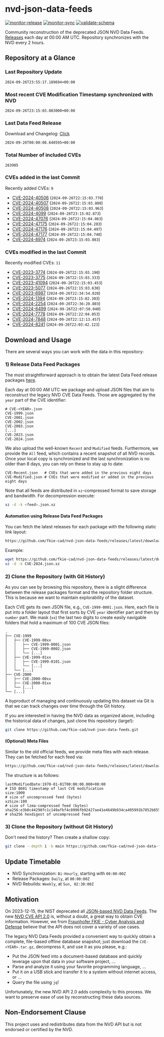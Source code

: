 # nvd-json-data-feeds

[![monitor-release](https://github.com/fkie-cad/nvd-json-data-feeds/actions/workflows/monitor_release.yml/badge.svg)](https://github.com/fkie-cad/nvd-json-data-feeds/actions/workflows/monitor_release.yml)
[![monitor-sync](https://github.com/fkie-cad/nvd-json-data-feeds/actions/workflows/monitor_sync.yml/badge.svg)](https://github.com/fkie-cad/nvd-json-data-feeds/actions/workflows/monitor_sync.yml)
[![validate-schema](https://github.com/fkie-cad/nvd-json-data-feeds/actions/workflows/validate_schema.yml/badge.svg)](https://github.com/fkie-cad/nvd-json-data-feeds/actions/workflows/validate_schema.yml)

Community reconstruction of the deprecated JSON NVD Data Feeds.
[Releases](https://github.com/fkie-cad/nvd-json-data-feeds/releases/latest) each day at 00:00 AM UTC.
Repository synchronizes with the NVD every 2 hours.

## Repository at a Glance

### Last Repository Update

```plain
2024-09-26T23:55:17.189694+00:00
```

### Most recent CVE Modification Timestamp synchronized with NVD

```plain
2024-09-26T23:15:03.083000+00:00
```

### Last Data Feed Release

Download and Changelog: [Click](https://github.com/fkie-cad/nvd-json-data-feeds/releases/latest)

```plain
2024-09-26T00:00:08.640595+00:00
```

### Total Number of included CVEs

```plain
263905
```

### CVEs added in the last Commit

Recently added CVEs: `9`

- [CVE-2024-40506](CVE-2024/CVE-2024-405xx/CVE-2024-40506.json) (`2024-09-26T22:15:03.770`)
- [CVE-2024-40507](CVE-2024/CVE-2024-405xx/CVE-2024-40507.json) (`2024-09-26T22:15:03.880`)
- [CVE-2024-40508](CVE-2024/CVE-2024-405xx/CVE-2024-40508.json) (`2024-09-26T22:15:03.963`)
- [CVE-2024-4099](CVE-2024/CVE-2024-40xx/CVE-2024-4099.json) (`2024-09-26T23:15:02.873`)
- [CVE-2024-47076](CVE-2024/CVE-2024-470xx/CVE-2024-47076.json) (`2024-09-26T22:15:04.063`)
- [CVE-2024-47175](CVE-2024/CVE-2024-471xx/CVE-2024-47175.json) (`2024-09-26T22:15:04.283`)
- [CVE-2024-47176](CVE-2024/CVE-2024-471xx/CVE-2024-47176.json) (`2024-09-26T22:15:04.497`)
- [CVE-2024-47177](CVE-2024/CVE-2024-471xx/CVE-2024-47177.json) (`2024-09-26T22:15:04.740`)
- [CVE-2024-8974](CVE-2024/CVE-2024-89xx/CVE-2024-8974.json) (`2024-09-26T23:15:03.083`)


### CVEs modified in the last Commit

Recently modified CVEs: `11`

- [CVE-2023-3774](CVE-2023/CVE-2023-37xx/CVE-2023-3774.json) (`2024-09-26T22:15:03.190`)
- [CVE-2023-3775](CVE-2023/CVE-2023-37xx/CVE-2023-3775.json) (`2024-09-26T22:15:03.333`)
- [CVE-2023-41094](CVE-2023/CVE-2023-410xx/CVE-2023-41094.json) (`2024-09-26T22:15:03.453`)
- [CVE-2023-5077](CVE-2023/CVE-2023-50xx/CVE-2023-5077.json) (`2024-09-26T22:15:03.630`)
- [CVE-2023-6987](CVE-2023/CVE-2023-69xx/CVE-2023-6987.json) (`2024-09-26T22:34:54.020`)
- [CVE-2024-1394](CVE-2024/CVE-2024-13xx/CVE-2024-1394.json) (`2024-09-26T23:15:02.303`)
- [CVE-2024-2254](CVE-2024/CVE-2024-22xx/CVE-2024-2254.json) (`2024-09-26T22:36:20.803`)
- [CVE-2024-6499](CVE-2024/CVE-2024-64xx/CVE-2024-6499.json) (`2024-09-26T22:07:50.040`)
- [CVE-2024-7778](CVE-2024/CVE-2024-77xx/CVE-2024-7778.json) (`2024-09-26T22:22:04.053`)
- [CVE-2024-7848](CVE-2024/CVE-2024-78xx/CVE-2024-7848.json) (`2024-09-26T22:12:13.457`)
- [CVE-2024-8241](CVE-2024/CVE-2024-82xx/CVE-2024-8241.json) (`2024-09-26T22:03:42.123`)


## Download and Usage

There are several ways you can work with the data in this repository:

### 1) Release Data Feed Packages

The most straightforward approach is to obtain the latest Data Feed release packages [here](https://github.com/fkie-cad/nvd-json-data-feeds/releases/latest).

Each day at 00:00 AM UTC we package and upload JSON files that aim to reconstruct the legacy NVD CVE Data Feeds.
Those are aggregated by the `year` part of the CVE identifier:

```
# CVE-<YEAR>.json
CVE-1999.json
CVE-2001.json
CVE-2002.json
CVE-2003.json
[...]
CVE-2023.json
CVE-2024.json
```

We also upload the well-known `Recent` and `Modified` feeds.
Furthermore, we provide the `All` feed, which contains a recent snapshot of all NVD records.
Once your local copy is synchronized and the last synchronization is no older than 8 days, you can rely on these to stay up to date:

```plain
CVE-Recent.json   # CVEs that were added in the previous eight days
CVE-Modified.json # CVEs that were modified or added in the previous eight days
```

Note that all feeds are distributed in `xz`-compressed format to save storage and bandwidth.
For decompression execute:

```sh
xz -d -k <feed>.json.xz
```

#### Automation using Release Data Feed Packages

You can fetch the latest releases for each package with the following static link layout:

```sh
https://github.com/fkie-cad/nvd-json-data-feeds/releases/latest/download/CVE-<YEAR>.json.xz
```

Example:

```sh
wget https://github.com/fkie-cad/nvd-json-data-feeds/releases/latest/download/CVE-2024.json.xz
xz -d -k CVE-2024.json.xz
```

### 2) Clone the Repository (with Git History)

As you can see by browsing this repository, there is a slight difference between the release packages format and the repository folder structure.
This is because we want to maintain explorability of the dataset.

Each CVE gets its own JSON file, e.g., `CVE-1999-0001.json`.
Here, each file is put into a folder layout that first sorts by CVE `year` identifier part and then by `number` part.
We mask (`xx`) the last two digits to create easily navigable folders that hold a maximum of 100 CVE JSON files:

```plain
.
├── CVE-1999
│   ├── CVE-1999-00xx
│   │   ├── CVE-1999-0001.json
│   │   ├── CVE-1999-0002.json
│   │   └── [...]
│   ├── CVE-1999-01xx
│   │   ├── CVE-1999-0101.json
│   │   └── [...]
│   └── [...]
├── CVE-2000
│   ├── CVE-2000-00xx
│   ├── CVE-2000-01xx
│   └── [...]
└── [...]
```

A byproduct of managing and continuously updating this dataset via Git is that we can track changes over time through the Git history.

If you are interested in having the NVD data as organized above, including the historical data of changes, just clone this repository (large!):

```sh
git clone https://github.com/fkie-cad/nvd-json-data-feeds.git
```

#### (Optional) Meta Files

Similar to the old official feeds, we provide meta files with each release. They can be fetched for each feed via:

```sh
https://github.com/fkie-cad/nvd-json-data-feeds/releases/latest/download/CVE-<YEAR>.meta
```

The structure is as follows:

```plain
lastModifiedDate:1970-01-01T00:00:00.000+00:00                          # ISO 8601 timestamp of last CVE modification
size:1000                                                               # size of uncompressed feed (bytes)
xzSize:100                                                              # size of lzma-compressed feed (bytes)
sha256:e3b0c44298fc1c149afbf4c8996fb92427ae41e4649b934ca495991b7852b855 # sha256 hexdigest of uncompressed feed
```

### 3) Clone the Repository (without Git History)

Don't need the history? Then create a shallow copy:

```sh
git clone --depth 1 -b main https://github.com/fkie-cad/nvd-json-data-feeds.git
```


## Update Timetable

* NVD Synchronization: `Bi-Hourly`, starting with `00:00:00Z`
* Release Packages: `Daily`, at `00:00:00Z`
* NVD Rebuilds: `Weekly`, at `Sun, 02:30:00Z`


## Motivation

On 2023-12-15, the NIST deprecated all [JSON-based NVD Data Feeds](https://nvd.nist.gov/vuln/data-feeds#divRetirementBanner-1).
The new [NVD CVE API 2.0](https://nvd.nist.gov/developers/vulnerabilities) is, without a doubt, a great way to obtain CVE information.
However, we from [Fraunhofer FKIE - Cyber Analysis and Defense](https://www.fkie.fraunhofer.de/en/departments/cad.html) believe that the API does not cover a variety of use cases.

The legacy NVD Data Feeds provided a convenient way to quickly obtain a complete, file-based offline database snapshot; just download the `CVE-<YEAR>.tar.gz`, decompress it, and use it as you please, e.g.:

- Put the JSON feed into a document-based database and quickly leverage upon that data in your software project, ...
- Parse and analyze it using your favorite programming language, ...
- Put it on a USB stick and transfer it to a system without internet access, or ...
- Query the file using `jq`!

Unfortunately, the new NVD API 2.0 adds complexity to this process.
We want to preserve ease of use by reconstructing these data sources.

## Non-Endorsement Clause

This project uses and redistributes data from the NVD API but is not endorsed or certified by the NVD.